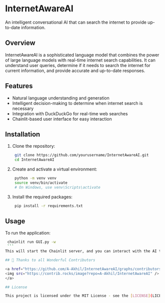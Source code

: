 # InternetAwareAI

An intelligent conversational AI that can search the internet to provide up-to-date information.

## Overview

InternetAwareAI is a sophisticated language model that combines the power of large language models with real-time internet search capabilities. It can understand user queries, determine if it needs to search the internet for current information, and provide accurate and up-to-date responses.

## Features

- Natural language understanding and generation
- Intelligent decision-making to determine when internet search is necessary
- Integration with DuckDuckGo for real-time web searches
- Chainlit-based user interface for easy interaction

## Installation

1. Clone the repository:
   ```bash
    git clone https://github.com/yourusername/InternetAwareAI.git
    cd InternetAwareAI
    ```
2. Create and activate a virtual environment:
   ```bash
    python -m venv venv
    source venv/bin/activate  
    # On Windows, use venv\Scripts\activate
    ```

3. Install the required packages:
   ```bash
    pip install -r requirements.txt
    ```

## Usage

To run the application:
   ```bash
    chainlit run GUI.py -w
    ```
This will start the Chainlit server, and you can interact with the AI through your web browser.

## 💪 Thanks to all Wonderful Contributors

<a href="https://github.com/A-Akhil/InternetAwareAI/graphs/contributors">
  <img src="https://contrib.rocks/image?repo=A-Akhil/InternetAwareAI" />
</a>

## License

This project is licensed under the MIT License - see the [LICENSE](LICENSE) file for details.